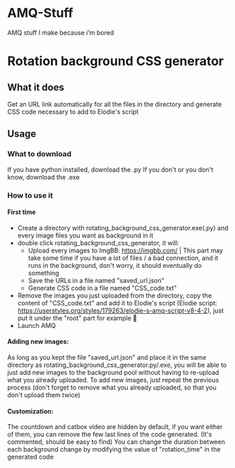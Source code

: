 # AMQ-Stuff
AMQ stuff I make because i'm bored

# Rotation background CSS generator

## What it does
Get an URL link automatically for all the files in the directory and generate CSS code necessary to add to Elodie's script

## Usage
### What to download
If you have python installed, download the .py
If you don't or you don't know, download the .exe

### How to use it
#### First time
- Create a directory with rotating_background_css_generator.exe(.py) and every image files you want as background in it
- double click rotating_background_css_generator, it will:
	- Upload every images to ImgBB: https://imgbb.com/ | This part may take some time if you have a lot of files / a bad connection, and it runs in the background, don't worry, it should eventually do something
	- Save the URLs in a file named "saved_url.json"
	- Generate CSS code in a file named "CSS_code.txt"
- Remove the images you just uploaded from the directory, copy the content of "CSS_code.txt" and add it to Elodie's script (Elodie script: https://userstyles.org/styles/179263/elodie-s-amq-script-v8-4-2), just put it under the "root" part for example :shrug:
- Launch AMQ

#### Adding new images:
As long as you kept the file "saved_url.json" and place it in the same directory as rotating_background_css_generator.py/.exe, you will be able to just add new images to the background pool without having to re-upload what you already uploaded.
To add new images, just repeat the previous process (don't forget to remove what you already uploaded, so that you don't upload them twice)

#### Customization:
The countdown and catbox video are hidden by default, if you want either of them, you can remove the few last lines of the code generated. (It's commented, should be easy to find)
You can change the duration between each background change by modifying the value of "rotation_time" in the generated code

